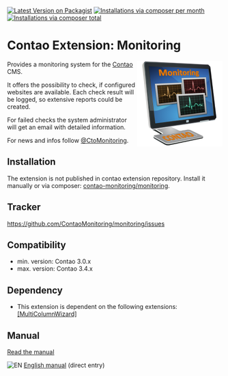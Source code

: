 [![Latest Version on Packagist](http://img.shields.io/packagist/v/contao-monitoring/monitoring.svg?style=flat)](https://packagist.org/packages/contao-monitoring/monitoring)
[![Installations via composer per month](http://img.shields.io/packagist/dm/contao-monitoring/monitoring.svg?style=flat)](https://packagist.org/packages/contao-monitoring/monitoring)
[![Installations via composer total](http://img.shields.io/packagist/dt/contao-monitoring/monitoring.svg?style=flat)](https://packagist.org/packages/contao-monitoring/monitoring)

Contao Extension: Monitoring
============================

<img align="right" width="200" height="200" src="https://raw.githubusercontent.com/ContaoMonitoring/documentation/master/logo/ContaoMonitoring_Logo_200x200.png">

Provides a monitoring system for the [Contao](http://contao.org) CMS.

It offers the possibility to check, if configured websites are available. Each check result will be logged, so extensive reports could be created.

For failed checks the system administrator will get an email with detailed information.

For news and infos follow [@CtoMonitoring](https://twitter.com/CtoMonitoring).


Installation
------------

The extension is not published in contao extension repository.
Install it manually or via composer: [contao-monitoring/monitoring](https://packagist.org/packages/contao-monitoring/monitoring).


Tracker
-------

https://github.com/ContaoMonitoring/monitoring/issues


Compatibility
-------------

- min. version: Contao 3.0.x
- max. version: Contao 3.4.x


Dependency
----------

- This extension is dependent on the following extensions: [[MultiColumnWizard]](https://contao.org/en/extension-list/view/MultiColumnWizard.html)


Manual
------

[Read the manual](https://cliffparnitzky.gitbooks.io/contaomonitoring)

![EN](en/en.png) [English manual](https://cliffparnitzky.gitbooks.io/contaomonitoring/content/en/index.html) (direct entry)
